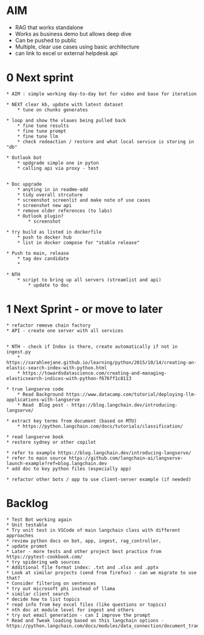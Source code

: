 # AIM
* RAG that works standalone
* Works as business demo but allows deep dive    
* Can be pushed to public   
* Multiple, clear use cases using basic architecture   
* can link to excel or external helpdesk api

# 0 Next sprint

	* AIM : simple working day-to-day bot for video and base for iteration

	* NEXT clear kb, update with latest dataset
		* tune on chunks generates

	* loop and show the vlaues being pulled back
		* fine tune results
		* fine tune prompt
		* fine tune llm
		* check redeaction / restore and what local service is storing in "db"

	* Outlook bot 
		* updgrade simple one in pyton
		* calling api via proxy - test


	* Doc upgrade
		* anyting in in readme-add
		* tidy overall strcuture
		* screenshot screenlit and make note of use cases
		* screenshot new api 
		* remove older references (to labs)
		* Outlook plugin?
			* screenshot

	* try build as listed in dockerfile
		* push to docker hub
		* list in docker compose for "stable release"
	
	* Push to main, release
		* tag dev candidate
		* 

	* NTH
		* script to bring up all servers (streamlist and api)
			* update to doc


# 1 Next Sprint - or move to later

	* refactor remove chain factory
	* API - create one server with all services

	
	* NTH - check if Index is there, create automatically if not in ingest.py
		* https://sarahleejane.github.io/learning/python/2015/10/14/creating-an-elastic-search-index-with-python.html
		* https://towardsdatascience.com/creating-and-managing-elasticsearch-indices-with-python-f676ff1c8113

	* true langserve code
		* Read Background https://www.datacamp.com/tutorial/deploying-llm-applications-with-langserve
		* Read 	Blog post - https://blog.langchain.dev/introducing-langserve/

	* extract key terms from document (based on MTU)
		* https://python.langchain.com/docs/tutorials/classification/

	* read langserve book
	* restore sydney or other copilot

	* refer to example https://blog.langchain.dev/introducing-langserve/
	* refer to main source https://github.com/langchain-ai/langserve-launch-example?ref=blog.langchain.dev
	* add doc to key python files (especially app)

	* refactor other bots / app to use client-server example (if needed)
	



# Backlog
	* Test Bot working again
	* Unit testable
	* Try unit test in VSCode of main langchain class with different approaches
	* review python docs on bot, app, ingest, rag_controller,
	* update promot
	* Later - more tests and other project best practice from https://pytest-cookbook.com/
	* try spidering web sources
	* Additional file format index: .txt and .xlsx and .pptx
	* Look at similar projects (send from firefox) - can we migrate to use that?
	* Consider filtering on sentences
	* try out microsoft phi instead of llama
	* similar client search
	* decide how to list topics
	* read info from key excel files (like questions or topics)
	* nth doc at module level for ingest and others
	* try out email generation - can I improve the prompt
	* Read and Tweak loading based on this langchain options -https://python.langchain.com/docs/modules/data_connection/document_transformers/
	
